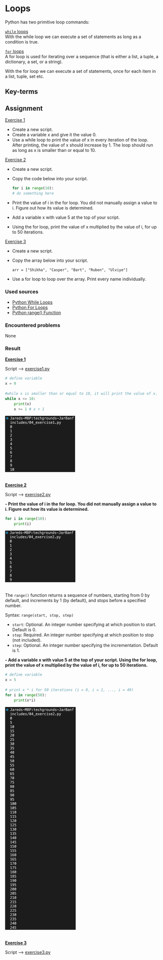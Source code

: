 # Loops

Python has two primitive loop commands:

<ins>`while` loops</ins>  
With the while loop we can execute a set of statements as long as a condition is true.

<ins>`for` loops</ins>  
A for loop is used for iterating over a sequence (that is either a list, a tuple, a dictionary, a set, or a string).

With the for loop we can execute a set of statements, once for each item in a list, tuple, set etc.

## Key-terms


## Assignment

<ins>Exercise 1</ins>  

- Create a new script.
- Create a variable x and give it the value 0.
- Use a while loop to print the value of x in every iteration of the loop. After printing, the value of x should increase by 1. The loop should run as long as x is smaller than or equal to 10.

<ins>Exercise 2</ins>

- Create a new script.
- Copy the code below into your script.

    ```py
    for i in range(10):
    # do something here
    ```

- Print the value of i in the for loop. You did not manually assign a value to i. Figure out how its value is determined.
- Add a variable x with value 5 at the top of your script.
- Using the for loop, print the value of x multiplied by the value of i, for up to 50 iterations.

<ins>Exercise 3</ins>

- Create a new script.
- Copy the array below into your script.

    ```
    arr = ["Shikha", "Casper", "Bart", "Ruben", "Ulviye"]
    ```

- Use a for loop to loop over the array. Print every name individually.

### Used sources
- [Python While Loops](https://www.w3schools.com/python/python_while_loops.asp)
- [Python For Loops](https://www.w3schools.com/python/python_for_loops.asp)
- [Python range() Function](https://www.w3schools.com/python/ref_func_range.asp)

### Encountered problems
None

### Result

**<ins>Exercise 1</ins>**

Script --> [exercise1.py](/09_Python/includes/04_exercise1.py)

```py
# define variable
x = 0

#while x is smaller than or equal to 10, it will print the value of x.
while x <= 10:
    print(x)
    x += 1 # x + 1
```

![exercise1.py](/09_Python/includes/04_loops1.png)<br><br>

**<ins>Exercise 2</ins>**

Script --> [exercise2.py](/09_Python/includes/04_exercise2.py)


**- Print the value of i in the for loop. You did not manually assign a value to i. Figure out how its value is determined.**

```py
for i in range(10):
    print(i)
```

![exercise2-1.py](/09_Python/includes/04_loops2-1.png)<br><br>
 
The `range()` function returns a sequence of numbers, starting from 0 by default, and increments by 1 (by default), and stops before a specified number.

Syntax: `range(start, stop, step)`
- `start`: Optional. An integer number specifying at which position to start. Default is 0.
- `stop`: Required. An integer number specifying at which position to stop (not included).
- `step`: Optional. An integer number specifying the incrementation. Default is 1.

**- Add a variable x with value 5 at the top of your script. Using the for loop, print the value of x multiplied by the value of i, for up to 50 iterations.**

```py
# define variable
x = 5

# print x * i for 50 iterations (i = 0, i = 1, ..., i = 49)
for i in range(50):
    print(x*i)
```

![exercise2-2.py](/09_Python/includes/04_loops2-2.png)<br><br>

**<ins>Exercise 3</ins>**

Script --> [exercise3.py](/09_Python/includes/04_exercise3.py)